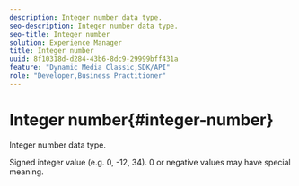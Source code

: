 ```yaml
---
description: Integer number data type.
seo-description: Integer number data type.
seo-title: Integer number
solution: Experience Manager
title: Integer number
uuid: 8f10318d-d284-43b6-8dc9-29999bff431a
feature: "Dynamic Media Classic,SDK/API"
role: "Developer,Business Practitioner"
---
```


# Integer number{#integer-number}

Integer number data type.

Signed integer value (e.g. 0, -12, 34). 0 or negative values may have special meaning. 
